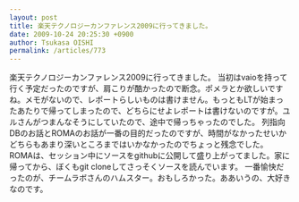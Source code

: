 ```yaml
---
layout: post
title: 楽天テクノロジーカンファレンス2009に行ってきました。
date: 2009-10-24 20:25:30 +0900
author: Tsukasa OISHI
permalink: /articles/773
---
```


楽天テクノロジーカンファレンス2009に行ってきました。
当初はvaioを持って行く予定だったのですが、肩こりが酷かったので断念。ポメラとか欲しいですね。メモがないので、レポートらしいものは書けません。もっともLTが始まったあたりで帰ってしまったので、どちらにせよレポートは書けないのですが。ユルさんがつまんなそうにしていたので、途中で帰っちゃったのでした。
列指向DBのお話とROMAのお話が一番の目的だったのですが、時間がなかったせいかどちらもあまり深いところまではいかなかったのでちょっと残念でした。ROMAは、セッション中にソースをgithubに公開して盛り上がってました。家に帰ってから、ぼくもgit cloneしてさっそくソースを読んでいます。
一番愉快だったのが、チームラボさんのハムスター。おもしろかった。ああいうの、大好きなのです。

